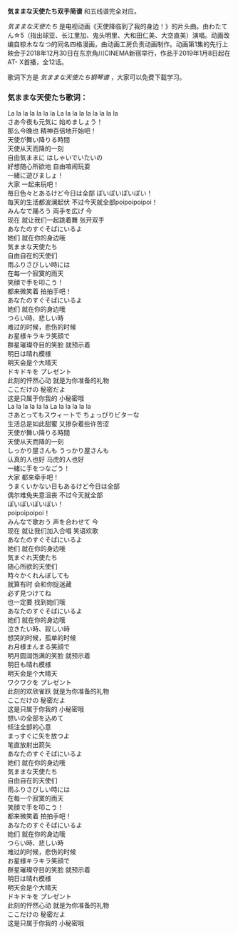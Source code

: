 

**気ままな天使たち双手简谱** 和五线谱完全对应。

_気ままな天使たち_
是电视动画《天使降临到了我的身边！》的片头曲。由わたてん☆5（指出球亚、长江里加、鬼头明里、大和田仁美、大空直美）演唱。动画改编自椋木ななつ的同名四格漫画，由动画工房负责动画制作。动画第1集的先行上映会于2018年12月30日在东京角川CINEMA新宿举行，作品于2019年1月8日起在AT-
X首播，全12话。

歌词下方是 _気ままな天使たち钢琴谱_ ，大家可以免费下载学习。

### 気ままな天使たち歌词：

La la la la la la la La la la la la la la la la  
さあ今夜も元気に 始めましょう！  
那么今晚也 精神百倍地开始吧！  
天使が舞い降りる時間  
天使从天而降的一刻  
自由気ままに はしゃいでいたいの  
好想随心所欲地 自由喧闹玩耍  
一緒に遊びましょ！  
大家 一起来玩吧！  
毎日色々とあるけど今日は全部 ぽいぽいぽいぽい！  
每天的生活都波澜起伏 不过今天就全部poipoipoipoi！  
みんなで踊ろう 両手を広げ 今  
现在 就让我们一起跳着舞 张开双手  
あなたのすぐそばにいるよ  
她们 就在你的身边哦  
気ままな天使たち  
自由自在的天使们  
雨ふりさびしい時には  
在每一个寂寞的雨天  
笑顔で手を叩こう！  
都来微笑着 拍拍手吧！  
あなたのすぐそばにいるよ  
她们 就在你的身边哦  
つらい時、悲しい時  
难过的时候，悲伤的时候  
お星様キラキラ笑顔で  
群星璀璨夺目的笑脸 就预示着  
明日は晴れ模様  
明天会是个大晴天  
ドキドキを プレゼント  
此刻的怦然心动 就是为你准备的礼物  
ここだけの 秘密だよ  
这是只属于你我的 小秘密哦  
La la la la la la La la la la la la  
さあとってもスウィートで ちょっぴりビターな  
生活总是如此甜蜜 又掺杂着些许苦涩  
天使が舞い降りる時間  
天使从天而降的一刻  
しっかり屋さんも うっかり屋さんも  
认真的人也好 马虎的人也好  
一緒に手をつなごう！  
大家 都来牵手吧！  
うまくいかない日もあるけど今日は全部  
偶尔难免失意沮丧 不过今天就全部  
ぽいぽいぽいぽい！  
poipoipoipoi！  
みんなで歌おう 声を合わせて 今  
现在 就让我们加入合唱 笑语欢歌  
あなたのすぐそばにいるよ  
她们 就在你的身边哦  
気まぐれ天使たち  
随心所欲的天使们  
時々かくれんぼしても  
就算有时 会和你捉迷藏  
必ず見つけてね  
也一定要 找到她们哦  
あなたのすぐそばにいるよ  
她们 就在你的身边哦  
泣きたい時、寂しい時  
想哭的时候，孤单的时候  
お月様まんまる笑顔で  
明月圆润饱满的笑脸 就预示着  
明日も晴れ模様  
明天会是个大晴天  
ワクワクを プレゼント  
此刻的欢欣雀跃 就是为你准备的礼物  
ここだけの 秘密だよ  
这是只属于你我的 小秘密哦  
想いの全部を込めて  
倾注全部的心意  
まっすぐに矢を放つよ  
笔直放射出箭矢  
あなたのすぐそばにいるよ  
她们 就在你的身边哦  
気ままな天使たち  
自由自在的天使们  
雨ふりさびしい時には  
在每一个寂寞的雨天  
笑顔で手を叩こう！  
都来微笑着 拍拍手吧！  
あなたのすぐそばにいるよ  
她们 就在你的身边哦  
つらい時、悲しい時  
难过的时候，悲伤的时候  
お星様キラキラ笑顔で  
群星璀璨夺目的笑脸 就预示着  
明日は晴れ模様  
明天会是个大晴天  
ドキドキを プレゼント  
此刻的怦然心动 就是为你准备的礼物  
ここだけの 秘密だよ  
这是只属于你我的 小秘密哦

